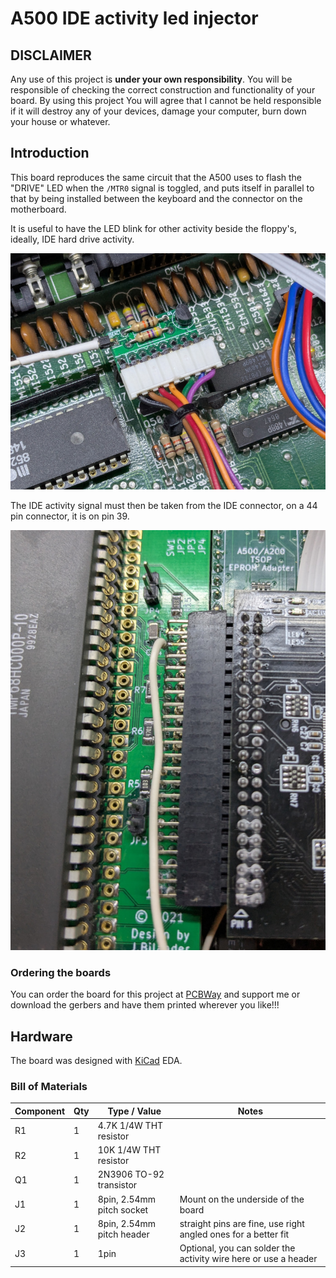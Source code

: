 # A500 IDE activity led injector

## DISCLAIMER

Any use of this project is **under your own responsibility**.
You will be responsible of checking the correct construction and functionality of your board.
By using this project You will agree that I cannot be held responsible if it will destroy any of your devices, damage your computer, burn down your house or whatever.

## Introduction

This board reproduces the same circuit that the A500 uses to flash the "DRIVE" LED when the `/MTR0` signal is toggled, and puts itself in parallel to that 
by being installed between the keyboard and the connector on the motherboard.

It is useful to have the LED blink for other activity beside the floppy's, ideally, IDE hard drive activity.

![Board installed in an A500 rev.3](pics/injector_installed.jpg)

The IDE activity signal must then be taken from the IDE connector, on a 44 pin connector, it is on pin 39.

![Wire soldered on connector pin 39](pics/ide_act_wire.jpg)

### Ordering the boards

You can order the board for this project at [PCBWay](https://www.pcbway.com/project/shareproject/A500_IDE_LED_mod_board_fed31fc6.html) and support me or download 
the gerbers and have them printed wherever you like!!!

## Hardware

The board was designed with [KiCad](https://kicad.org/) EDA.

### Bill of Materials

| Component              | Qty | Type / Value                     | Notes                                                                |
| ---------------------- | --- | -------------------------------- | -------------------------------------------------------------------- |
| R1                     |  1  | 4.7K 1/4W THT resistor           |                                                                      |
| R2                     |  1  | 10K 1/4W THT resistor            |                                                                      |
| Q1                     |  1  | 2N3906 TO-92 transistor          |                                                                      |
| J1                     |  1  | 8pin, 2.54mm pitch socket        | Mount on the underside of the board                                  |
| J2                     |  1  | 8pin, 2.54mm pitch header        | straight pins are fine, use right angled ones for a better fit       |
| J3                     |  1  | 1pin                             | Optional, you can solder the activity wire here or use a header      |
